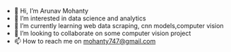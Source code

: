 - 👋 Hi, I’m Arunav Mohanty
- 👀 I’m interested in data science and analytics
- 🌱 I’m currently learning web data scraping, cnn models,computer vision 
- 💞️ I’m looking to collaborate on some computer vision project
- 📫 How to reach me on mohanty747@gmail.com

<!---
micky113/micky113 is a ✨ special ✨ repository because its `README.md` (this file) appears on your GitHub profile.
You can click the Preview link to take a look at your changes.
--->
